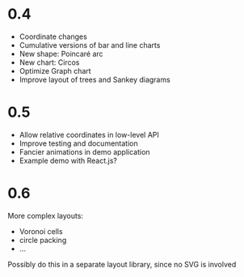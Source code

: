 0.4
===

* Coordinate changes
* Cumulative versions of bar and line charts
* New shape: Poincaré arc
* New chart: Circos
* Optimize Graph chart
* Improve layout of trees and Sankey diagrams

0.5
===

* Allow relative coordinates in low-level API
* Improve testing and documentation
* Fancier animations in demo application
* Example demo with React.js?

0.6
===

More complex layouts:

* Voronoi cells
* circle packing
* ...

Possibly do this in a separate layout library, since no SVG is involved